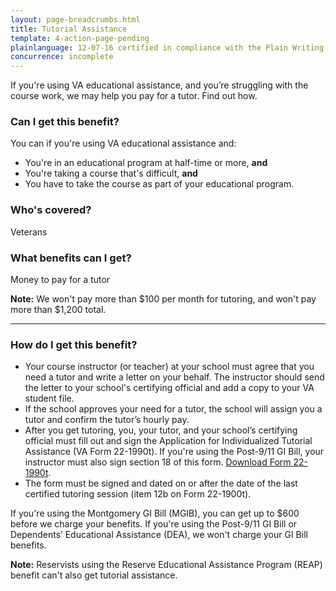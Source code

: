 ```yaml
---
layout: page-breadcrumbs.html
title: Tutorial Assistance
template: 4-action-page-pending
plainlanguage: 12-07-16 certified in compliance with the Plain Writing Act
concurrence: incomplete
---
```


If you're using VA educational assistance, and you’re struggling with the course work, we may help you pay for a tutor. Find out how.

<div class="call-out" markdown="1">

### Can I get this benefit?
You can if you're using VA educational assistance and:
  - You're in an educational program at half-time or more, **and**
  - You're taking a course that's difficult, **and**
  - You have to take the course as part of your educational program.

### Who's covered?
Veterans
</div>

### What benefits can I get?

Money to pay for a tutor

**Note:** 
We won't pay more than $100 per month for tutoring, and won't pay more than $1,200 total.

-----

### How do I get this benefit?

- Your course instructor (or teacher) at your school must agree that you need a tutor and write a letter on your behalf. The instructor should send the letter to your school's certifying official and add a copy to your VA student file.
- If the school approves your need for a tutor, the school will assign you a tutor and confirm the tutor’s hourly pay.
- After you get tutoring, you, your tutor, and your school’s certifying official must fill out and sign the Application for Individualized Tutorial Assistance (VA Form 22-1990t). If you're using the Post-9/11 GI Bill, your instructor must also sign section 18 of this form. [Download Form 22-1990t](http://www.vba.va.gov/pubs/forms/vba-22-1990t-are.pdf).
- The form must be signed and dated on or after the date of the last certified tutoring session (item 12b on Form 22-1900t).

If you're using the Montgomery GI Bill (MGIB), you can get up to $600 before we charge your benefits. 
If you're using the Post-9/11 GI Bill or Dependents’ Educational Assistance (DEA), we won't charge your GI Bill benefits.

**Note:** Reservists using the Reserve Educational Assistance Program (REAP) benefit can't also get tutorial assistance.

